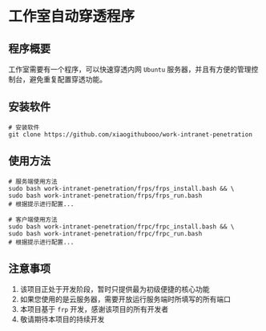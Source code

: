 # 工作室自动穿透程序

## 程序概要

工作室需要有一个程序，可以快速穿透内网 `Ubuntu` 服务器，并且有方便的管理控制台，避免重复配置穿透功能。

## 安装软件

```shell
# 安装软件
git clone https://github.com/xiaogithubooo/work-intranet-penetration
```

## 使用方法

```shell
# 服务端使用方法
sudo bash work-intranet-penetration/frps/frps_install.bash && \
sudo bash work-intranet-penetration/frps/frps_run.bash
# 根据提示进行配置...
```

```shell
# 客户端使用方法
sudo bash work-intranet-penetration/frpc/frpc_install.bash && \
sudo bash work-intranet-penetration/frpc/frpc_run.bash
# 根据提示进行配置...
```

## 注意事项

1. 该项目正处于开发阶段，暂时只提供最为初级便捷的核心功能
2. 如果您使用的是云服务器，需要开放运行服务端时所填写的所有端口
3. 本项目基于 `frp` 开发，感谢该项目的所有开发者
4. 敬请期待本项目的持续开发
